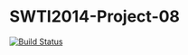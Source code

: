 SWTI2014-Project-08
===================
[![Build Status](https://travis-ci.org/SWTI2014/SWTI2014-Project-08.svg)](https://travis-ci.org/SWTI2014/SWTI2014-Project-08)
